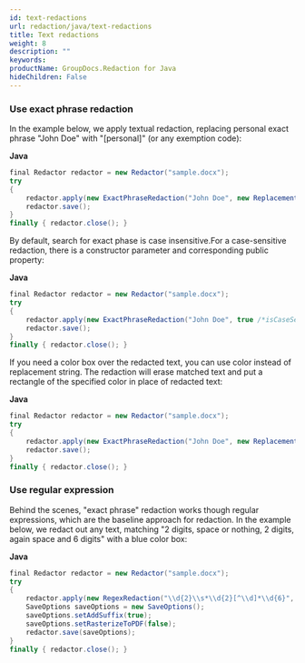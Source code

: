```yaml
---
id: text-redactions
url: redaction/java/text-redactions
title: Text redactions
weight: 8
description: ""
keywords: 
productName: GroupDocs.Redaction for Java
hideChildren: False
---
```

### Use exact phrase redaction

In the example below, we apply textual redaction, replacing personal exact phrase "John Doe" with "\[personal\]" (or any exemption code):

**Java**

```csharp
final Redactor redactor = new Redactor("sample.docx");
try 
{
    redactor.apply(new ExactPhraseRedaction("John Doe", new ReplacementOptions("[personal]")));
    redactor.save();
}
finally { redactor.close(); }
```

By default, search for exact phase is case insensitive.For a case-sensitive redaction, there is a constructor parameter and corresponding public property:

**Java**

```csharp
final Redactor redactor = new Redactor("sample.docx");
try
{
    redactor.apply(new ExactPhraseRedaction("John Doe", true /*isCaseSensitive*/, new ReplacementOptions("[personal]")));
    redactor.save();
}
finally { redactor.close(); }
```

If you need a color box over the redacted text, you can use color instead of replacement string. The redaction will erase matched text and put a rectangle of the specified color in place of redacted text:

**Java**

```csharp
final Redactor redactor = new Redactor("sample.docx");
try
{
    redactor.apply(new ExactPhraseRedaction("John Doe", new ReplacementOptions(java.awt.Color.RED)));
    redactor.save();
}
finally { redactor.close(); }
```

### Use regular expression

Behind the scenes, "exact phrase" redaction works though regular expressions, which are the baseline approach for redaction. In the example below, we redact out any text, matching "2 digits, space or nothing, 2 digits, again space and 6 digits" with a blue color box:

**Java**

```csharp
final Redactor redactor = new Redactor("sample.docx");
try
{
    redactor.apply(new RegexRedaction("\\d{2}\\s*\\d{2}[^\\d]*\\d{6}", new ReplacementOptions(java.awt.Color.BLUE)));
    SaveOptions saveOptions = new SaveOptions();
    saveOptions.setAddSuffix(true);
    saveOptions.setRasterizeToPDF(false);
    redactor.save(saveOptions);
}
finally { redactor.close(); }
```
